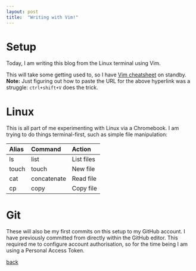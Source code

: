 ```yaml
---
layout: post
title:  "Writing with Vim!"
---
```


# Setup

Today, I am writing this blog from the Linux terminal using Vim.

This will take some getting used to, so I have [Vim cheatsheet](https://vim.rtorr.com/) on standby.
**Note:** Just figuring out how to paste the URL for the above hyperlink was a struggle: `ctrl+shift+V` does the trick.

# Linux

This is all part of me experimenting with Linux via a Chromebook.
I am trying to do things terminal-first, such as simple file manipulation:

| Alias        | Command      | Action      |
|:-------------|:-------------|:------------|
| ls           | list         | List files  |
| touch        | touch        | New file    |
| cat          | concatenate  | Read file   |
| cp           | copy         | Copy file   |

# Git

These will also be my first commits on this setup to my GitHub account.
I have previously committed from directly within the GitHub editor.
This required me to configure account authorisation, so for the time being I am using a Personal Access Token.

[back](https://uksmit.github.io/blog.html)
